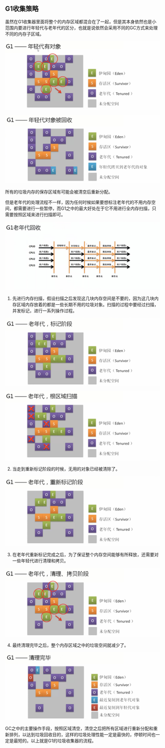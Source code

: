 ## G1收集策略

虽然在G1收集器里面将整个的内存区域都混合在了一起，但是其本身依然也是小范围内要进行年轻代与老年代的区分，也就是说依然会采用不同的GC方式来处理不同的内存子区域。

![](/assets/3641517236221_.pic_hd.jpg)

![](/assets/3651517236284_.pic_hd.jpg)

所有的垃圾内存的保存区域有可能会被清空后重新分配。

但是老年代的处理流程不一样，因为任何时候如果要想标注老年代的不用内存空间，都需要进行一些暂停，而G1之中的最大好处在于它不用进行全内存扫描，只需要按照区域来进行扫描即可。

![](/assets/3661517236523_.pic_hd.jpg)

1. 先进行内存扫描，假设扫描之后发现这几块内存空间是不要的，因为这几块内存区域内存放着的都是一些长期不用的垃圾对象。扫描的过程中要经过扫描，并发标记，进行一系列操作过程。

![](/assets/3671517236619_.pic_hd.jpg)

![](/assets/3681517236636_.pic_hd.jpg)

2. 当走到重新标记阶段的时候，无用的对象已经被清除了。

![](/assets/3691517236702_.pic_hd.jpg)

3. 在老年代重新标记完成之后，为了保证整个内存空间能够有所释放，还需要对一些年轻代进行清理和拷贝。

![](/assets/3701517236731_.pic_hd.jpg)

4. 最终清理完毕之后，整个内存区域之中的垃圾空间就减少了。

![](/assets/3711517236751_.pic_hd.jpg)

GC之中的主要操作手段，按照区域清空，清空之后把所有区域进行重新分配和重新排列，以达到垃圾回收目的，这样的垃圾处理性能一定是最快的，停顿时间也一定是最短的。以上就是G1的垃圾收集器的流程。